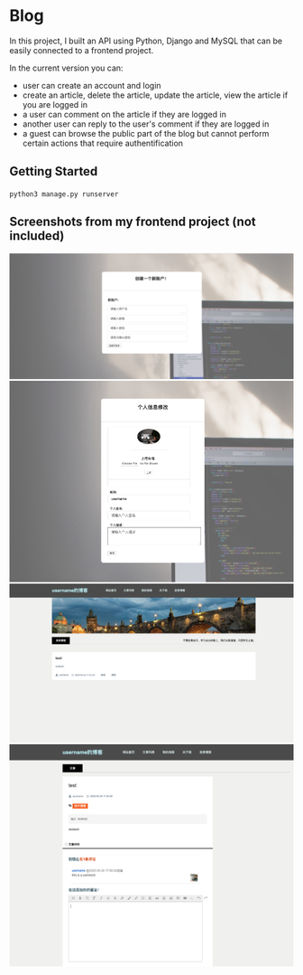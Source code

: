 # Blog

In this project, I built an API using Python, Django and MySQL that can be easily connected to a frontend project. 

In the current version you can:
- user can create an account and login
- create an article, delete the article, update the article, view the article if you are logged in
- a user can comment on the article if they are logged in
- another user can reply to the user's comment if they are logged in
- a guest can browse the public part of the blog but cannot perform certain actions that require authentification

## Getting Started

`python3 manage.py runserver`


## Screenshots from my frontend project (not included)
![screenshot](showcase/picture1.png)
![screenshot](showcase/picture2.png)
![screenshot](showcase/picture3.png)
![screenshot](showcase/picture4.png)